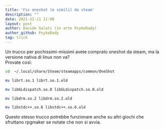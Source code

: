 ```yaml
---
title: 'Fix oneshot (e simili) da steam'
description: ""
date: 2021-12-11 11:00
layout: post
author: Davide Galati (in arte PsykeDady)
author_github: PsykeDady
tag: trick
---
```


Un trucco per pochissimi-missimi
avete comprato oneshot da steam, ma la versione nativa di linux non va?  
Provate così:  

```bash
cd  ~/.local/share/Steam/steamapps/common/OneShot

mv librt.so.1 librt.so.1.old

mv libGLdispatch.so.0 libGLdispatch.so.0.old

mv libdrm.so.2 libdrm.so.2.old              

mv libstdc++.so.6 libstdc++.so.6.old
```

Questo stesso trucco potrebbe funzionare anche su altri giochi che sfruttano rpgmaker se notate che non si avvia.
